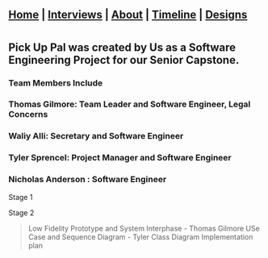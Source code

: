 ## [Home](/) | [Interviews](/tabs/interviews) | [About](/tabs/about) | [Timeline](/tabs/timeline) | [Designs](/tabs/Design)
#
## Pick Up Pal was created by Us as a Software Engineering Project for our Senior Capstone.
### Team Members Include 
### Thomas Gilmore: Team Leader and Software Engineer, Legal Concerns 
### Waliy Alli: Secretary and Software Engineer
### Tyler Sprencel: Project Manager and Software Engineer
### Nicholas Anderson : Software Engineer
Stage 1
>
Stage 2
>Low Fidelity Prototype and System Interphase - Thomas Gilmore
>USe Case and Sequence Diagram - Tyler
>Class Diagram
>Implementation plan
>

<script src="http://code.jquery.com/jquery-1.4.2.min.js"></script> <script> var x = document.getElementsByClassName("site-footer-credits"); setTimeout(() => { x[0].remove(); }, 10); </script>
